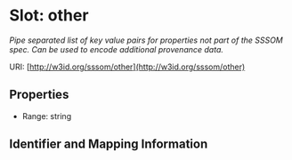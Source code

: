 # Slot: other
_Pipe separated list of key value pairs for properties not part of the SSSOM spec. Can be used to encode additional provenance data._


URI: [http://w3id.org/sssom/other](http://w3id.org/sssom/other)



<!-- no inheritance hierarchy -->


## Properties

 * Range: string



## Identifier and Mapping Information





